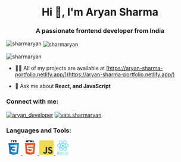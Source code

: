 <h1 align="center">Hi 👋, I'm Aryan Sharma</h1>
<h3 align="center">A passionate frontend developer from India</h3>


<p><img align="left" src="https://github-readme-stats.vercel.app/api/top-langs?username=sharmaryan&show_icons=true&locale=en&layout=compact" alt="sharmaryan" /></p>

<p>&nbsp;<img align="center" src="https://github-readme-stats.vercel.app/api?username=sharmaryan&show_icons=true&locale=en" alt="sharmaryan" /></p>

<p><img align="center" src="https://github-readme-streak-stats.herokuapp.com/?user=sharmaryan&" alt="sharmaryan" /></p>

- 👨‍💻 All of my projects are available at [https://aryan-sharma-portfolio.netlify.app/](https://aryan-sharma-portfolio.netlify.app/)

- 💬 Ask me about **React, and JavaScript**

<h3 align="left">Connect with me:</h3>
<p align="left">
<a href="https://twitter.com/aryan_developer" target="blank"><img align="center" src="https://raw.githubusercontent.com/rahuldkjain/github-profile-readme-generator/master/src/images/icons/Social/twitter.svg" alt="aryan_developer" height="30" width="40" /></a>
<a href="https://instagram.com/vats.sharmaryan" target="blank"><img align="center" src="https://raw.githubusercontent.com/rahuldkjain/github-profile-readme-generator/master/src/images/icons/Social/instagram.svg" alt="vats.sharmaryan" height="30" width="40" /></a>
</p>

<h3 align="left">Languages and Tools:</h3>
<p align="left"> <a href="https://www.w3schools.com/css/" target="_blank" rel="noreferrer"> <img src="https://raw.githubusercontent.com/devicons/devicon/master/icons/css3/css3-original-wordmark.svg" alt="css3" width="40" height="40"/> </a> <a href="https://www.w3.org/html/" target="_blank" rel="noreferrer"> <img src="https://raw.githubusercontent.com/devicons/devicon/master/icons/html5/html5-original-wordmark.svg" alt="html5" width="40" height="40"/> </a> <a href="https://developer.mozilla.org/en-US/docs/Web/JavaScript" target="_blank" rel="noreferrer"> <img src="https://raw.githubusercontent.com/devicons/devicon/master/icons/javascript/javascript-original.svg" alt="javascript" width="40" height="40"/> </a> <a href="https://reactjs.org/" target="_blank" rel="noreferrer"> <img src="https://raw.githubusercontent.com/devicons/devicon/master/icons/react/react-original-wordmark.svg" alt="react" width="40" height="40"/> </a> </p>


